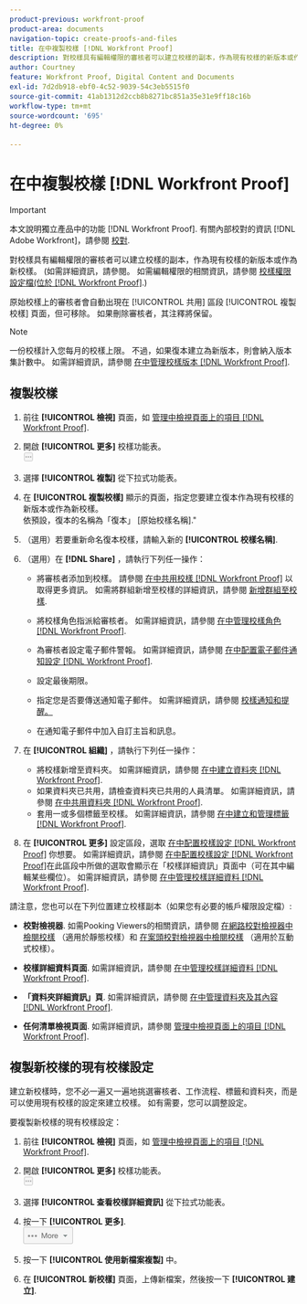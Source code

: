 ```yaml
---
product-previous: workfront-proof
product-area: documents
navigation-topic: create-proofs-and-files
title: 在中複製校樣 [!DNL Workfront Proof]
description: 對校樣具有編輯權限的審核者可以建立校樣的副本，作為現有校樣的新版本或作為新校樣。 (如需詳細資訊，請參閱。 如需編輯權限的相關資訊，請參閱Workfront Proof中的校樣權限設定檔。)
author: Courtney
feature: Workfront Proof, Digital Content and Documents
exl-id: 7d2db918-ebf0-4c52-9039-54c3eb5515f0
source-git-commit: 41ab1312d2ccb8b8271bc851a35e31e9ff18c16b
workflow-type: tm+mt
source-wordcount: '695'
ht-degree: 0%

---
```


# 在中複製校樣 [!DNL Workfront Proof]

>[!IMPORTANT]
>
>本文說明獨立產品中的功能 [!DNL Workfront Proof]. 有關內部校對的資訊 [!DNL Adobe Workfront]，請參閱 [校對](../../../review-and-approve-work/proofing/proofing.md).

對校樣具有編輯權限的審核者可以建立校樣的副本，作為現有校樣的新版本或作為新校樣。 (如需詳細資訊，請參閱。 如需編輯權限的相關資訊，請參閱 [校樣權限設定檔(位於 [!DNL Workfront Proof]](../../../workfront-proof/wp-acct-admin/account-settings/proof-perm-profiles-in-wp.md).)

原始校樣上的審核者會自動出現在 [!UICONTROL 共用] 區段 [!UICONTROL 複製校樣] 頁面，但可移除。 如果刪除審核者，其注釋將保留。

>[!NOTE]
>
>一份校樣計入您每月的校樣上限。 不過，如果復本建立為新版本，則會納入版本集計數中。 如需詳細資訊，請參閱 [在中管理校樣版本 [!DNL Workfront Proof]](../../../workfront-proof/wp-work-proofsfiles/manage-your-work/manage-proof-versions.md).

## 複製校樣

1. 前往 **[!UICONTROL 檢視]** 頁面，如 [管理中檢視頁面上的項目 [!DNL Workfront Proof]](../../../workfront-proof/wp-work-proofsfiles/manage-your-work/manage-items-on-views-page.md).

1. 開啟 **[!UICONTROL 更多]** 校樣功能表。\
   ![](assets/more-button-small.png)

1. 選擇 **[!UICONTROL 複製]** 從下拉式功能表。
1. 在 **[!UICONTROL 複製校樣]** 顯示的頁面，指定您要建立復本作為現有校樣的新版本或作為新校樣。\
   依預設，復本的名稱為「復本」 [原始校樣名稱].&quot;

1. （選用）若要重新命名復本校樣，請輸入新的 **[!UICONTROL 校樣名稱]**.
1. （選用）在 **[!DNL Share]** ，請執行下列任一操作：

   * 將審核者添加到校樣。 請參閱 [在中共用校樣 [!DNL Workfront Proof]](../../../workfront-proof/wp-work-proofsfiles/share-proofs-and-files/share-proof.md) 以取得更多資訊。 如需將群組新增至校樣的詳細資訊，請參閱 [新增群組至校樣](../../../workfront-proof/wp-mnguserscontacts/groups/add-groups.md).

   * 將校樣角色指派給審核者。 如需詳細資訊，請參閱 [在中管理校樣角色 [!DNL Workfront Proof]](../../../workfront-proof/wp-work-proofsfiles/share-proofs-and-files/manage-proof-roles.md).
   * 為審核者設定電子郵件警報。 如需詳細資訊，請參閱 [在中配置電子郵件通知設定 [!DNL Workfront Proof]](../../../workfront-proof/wp-emailsntfctns/email-alerts/config-email-notification-settings-wp.md).
   * 設定最後期限。
   * 指定您是否要傳送通知電子郵件。 如需詳細資訊，請參閱 [校樣通知和提醒。](https://support.workfront.com/hc/en-us/sections/115000920788-Proof-notifications-and-reminders)
   * 在通知電子郵件中加入自訂主旨和訊息。

1. 在 **[!UICONTROL 組織]** ，請執行下列任一操作：

   * 將校樣新增至資料夾。 如需詳細資訊，請參閱 [在中建立資料夾 [!DNL Workfront Proof]](../../../workfront-proof/wp-work-proofsfiles/organize-your-work/create-folders.md).
   * 如果資料夾已共用，請檢查資料夾已共用的人員清單。 如需詳細資訊，請參閱 [在中共用資料夾 [!DNL Workfront Proof]](../../../workfront-proof/wp-work-proofsfiles/organize-your-work/share-folders.md).
   * 套用一或多個標籤至校樣。 如需詳細資訊，請參閱 [在中建立和管理標籤 [!DNL Workfront Proof]](../../../workfront-proof/wp-work-proofsfiles/organize-your-work/create-and-manage-tags.md).

1. 在 **[!UICONTROL 更多]** 設定區段，選取 [在中配置校樣設定 [!DNL Workfront Proof]](../../../workfront-proof/wp-work-proofsfiles/manage-your-work/configure-proof-settings.md) 你想要。 如需詳細資訊，請參閱 [在中配置校樣設定 [!DNL Workfront Proof]](../../../workfront-proof/wp-work-proofsfiles/manage-your-work/configure-proof-settings.md)在此區段中所做的選取會顯示在「校樣詳細資訊」頁面中（可在其中編輯某些欄位）。 如需詳細資訊，請參閱 [在中管理校樣詳細資料 [!DNL Workfront Proof]](../../../workfront-proof/wp-work-proofsfiles/manage-your-work/manage-proof-details.md).

請注意，您也可以在下列位置建立校樣副本（如果您有必要的帳戶權限設定檔）:

* **校對檢視器**. 如需Pooking Viewers的相關資訊，請參閱 [在網路校對檢視器中檢閱校樣](https://support.workfront.com/hc/en-us/sections/115000275214-Reviewing-Proofs-in-the-Web-Proofing-Viewer) （適用於靜態校樣）和 [在案頭校對檢視器中檢閱校樣](https://support.workfront.com/hc/en-us/sections/360000686434-Reviewing-Proofs-in-the-Desktop-Proofing-Viewer) （適用於互動式校樣）。

* **校樣詳細資料頁面**. 如需詳細資訊，請參閱 [在中管理校樣詳細資料 [!DNL Workfront Proof]](../../../workfront-proof/wp-work-proofsfiles/manage-your-work/manage-proof-details.md).

* **「資料夾詳細資訊」頁**. 如需詳細資訊，請參閱 [在中管理資料夾及其內容 [!DNL Workfront Proof]](../../../workfront-proof/wp-work-proofsfiles/organize-your-work/manage-folders-and-contents.md).

* **任何清單檢視頁面**. 如需詳細資訊，請參閱 [管理中檢視頁面上的項目 [!DNL Workfront Proof]](../../../workfront-proof/wp-work-proofsfiles/manage-your-work/manage-items-on-views-page.md).

## 複製新校樣的現有校樣設定

建立新校樣時，您不必一遍又一遍地挑選審核者、工作流程、標籤和資料夾，而是可以使用現有校樣的設定來建立校樣。 如有需要，您可以調整設定。

要複製新校樣的現有校樣設定：

1. 前往 **[!UICONTROL 檢視]** 頁面，如 [管理中檢視頁面上的項目 [!DNL Workfront Proof]](../../../workfront-proof/wp-work-proofsfiles/manage-your-work/manage-items-on-views-page.md).

1. 開啟 **[!UICONTROL 更多]** 校樣功能表。\
   ![](assets/more-button-small.png)

1. 選擇 **[!UICONTROL 查看校樣詳細資訊]** 從下拉式功能表。
1. 按一下 **[!UICONTROL 更多]**.\
   ![More_button_text_version.png](assets/more-button-text-version.png)

1. 按一下 **[!UICONTROL 使用新檔案複製]** 中。
1. 在 **[!UICONTROL 新校樣]** 頁面，上傳新檔案，然後按一下 **[!UICONTROL 建立]**.

